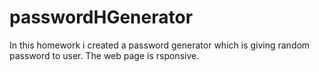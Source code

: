 # passwordHGenerator
In this homework i created a password generator which is giving random password to user. The web page is rsponsive.

